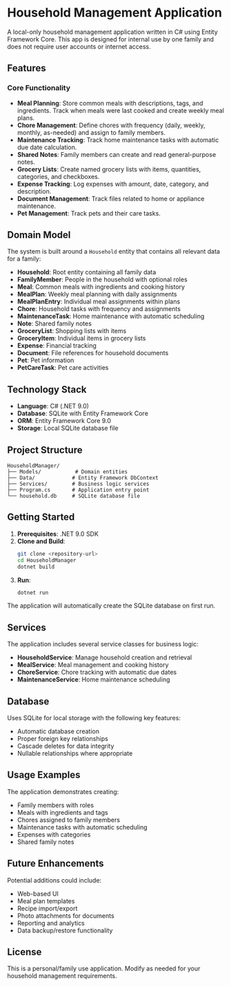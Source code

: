 # Household Management Application

A local-only household management application written in C# using Entity Framework Core. This app is designed for internal use by one family and does not require user accounts or internet access.

## Features

### Core Functionality
- **Meal Planning**: Store common meals with descriptions, tags, and ingredients. Track when meals were last cooked and create weekly meal plans.
- **Chore Management**: Define chores with frequency (daily, weekly, monthly, as-needed) and assign to family members.
- **Maintenance Tracking**: Track home maintenance tasks with automatic due date calculation.
- **Shared Notes**: Family members can create and read general-purpose notes.
- **Grocery Lists**: Create named grocery lists with items, quantities, categories, and checkboxes.
- **Expense Tracking**: Log expenses with amount, date, category, and description.
- **Document Management**: Track files related to home or appliance maintenance.
- **Pet Management**: Track pets and their care tasks.

## Domain Model

The system is built around a `Household` entity that contains all relevant data for a family:

- **Household**: Root entity containing all family data
- **FamilyMember**: People in the household with optional roles
- **Meal**: Common meals with ingredients and cooking history
- **MealPlan**: Weekly meal planning with daily assignments
- **MealPlanEntry**: Individual meal assignments within plans
- **Chore**: Household tasks with frequency and assignments
- **MaintenanceTask**: Home maintenance with automatic scheduling
- **Note**: Shared family notes
- **GroceryList**: Shopping lists with items
- **GroceryItem**: Individual items in grocery lists
- **Expense**: Financial tracking
- **Document**: File references for household documents
- **Pet**: Pet information
- **PetCareTask**: Pet care activities

## Technology Stack

- **Language**: C# (.NET 9.0)
- **Database**: SQLite with Entity Framework Core
- **ORM**: Entity Framework Core 9.0
- **Storage**: Local SQLite database file

## Project Structure

```
HouseholdManager/
├── Models/           # Domain entities
├── Data/            # Entity Framework DbContext
├── Services/        # Business logic services
├── Program.cs       # Application entry point
└── household.db     # SQLite database file
```

## Getting Started

1. **Prerequisites**: .NET 9.0 SDK
2. **Clone and Build**:
   ```bash
   git clone <repository-url>
   cd HouseholdManager
   dotnet build
   ```
3. **Run**:
   ```bash
   dotnet run
   ```

The application will automatically create the SQLite database on first run.

## Services

The application includes several service classes for business logic:

- **HouseholdService**: Manage household creation and retrieval
- **MealService**: Meal management and cooking history
- **ChoreService**: Chore tracking with automatic due dates
- **MaintenanceService**: Home maintenance scheduling

## Database

Uses SQLite for local storage with the following key features:
- Automatic database creation
- Proper foreign key relationships
- Cascade deletes for data integrity
- Nullable relationships where appropriate

## Usage Examples

The application demonstrates creating:
- Family members with roles
- Meals with ingredients and tags
- Chores assigned to family members
- Maintenance tasks with automatic scheduling
- Expenses with categories
- Shared family notes

## Future Enhancements

Potential additions could include:
- Web-based UI
- Meal plan templates
- Recipe import/export
- Photo attachments for documents
- Reporting and analytics
- Data backup/restore functionality

## License

This is a personal/family use application. Modify as needed for your household management requirements.